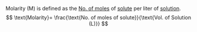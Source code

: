 Molarity (M) is defined as the [No. of moles](Jee/Chemistry/Mole%20Concept/No.%20of%20Moles.md) of [solute](Jee/Chemistry/Solution/Solute.md) per liter of [solution](Jee/Chemistry/Solution/Solution.md).
$$
\text{Molarity}= \frac{\text{No. of moles of solute}}{\text{Vol. of Solution (L)}}
$$
